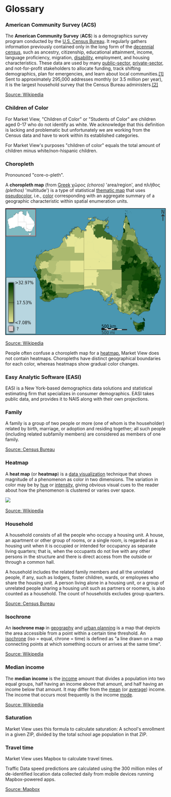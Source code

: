 # Glossary

### American Community Survey (ACS)

The **American Community Survey** (**ACS**) is a demographics survey program conducted by the [U.S. Census Bureau](https://en.wikipedia.org/wiki/U.S.\_Census\_Bureau). It regularly gathers information previously contained only in the long form of the [decennial census](https://en.wikipedia.org/wiki/United\_States\_Census), such as ancestry, citizenship, educational attainment, income, language proficiency, migration, [disability](https://en.wikipedia.org/wiki/Disability\_in\_the\_United\_States), employment, and housing characteristics. These data are used by many [public-sector](https://en.wikipedia.org/wiki/Public\_sector), [private-sector](https://en.wikipedia.org/wiki/Private\_sector), and not-for-profit stakeholders to allocate funding, track shifting demographics, plan for emergencies, and learn about local communities.[\[1\]](https://en.wikipedia.org/wiki/American\_Community\_Survey#cite\_note-1) Sent to approximately 295,000 addresses monthly (or 3.5 million per year), it is the largest household survey that the Census Bureau administers.[\[2\]](https://en.wikipedia.org/wiki/American\_Community\_Survey#cite\_note-:1-2)

[Source: Wikipedia](https://en.wikipedia.org/wiki/American\_Community\_Survey)

### Children of Color

For Market View, "Children of Color" or "Students of Color" are children aged 0-17 who do not identify as white. We acknowledge that this definition is lacking and problematic but unfortunately we are working from the Census data and have to work within its established categories.

For Market View's purposes "children of color" equals the total amount of children minus white/non-hispanic children.&#x20;

### Choropleth&#x20;

Pronounced "core-o-pleth".&#x20;

A **choropleth map** (from [Greek](https://en.m.wikipedia.org/wiki/Greek\_language) χῶρος _(choros)_ 'area/region', and πλῆθος _(plethos)_ 'multitude') is a type of statistical [thematic map](https://en.m.wikipedia.org/wiki/Thematic\_map) that uses [pseudocolor](https://en.m.wikipedia.org/wiki/Pseudocolor), i.e., [color](https://en.m.wikipedia.org/wiki/Color) corresponding with an aggregate summary of a geographic characteristic within spatial enumeration units.

![](<.gitbook/assets/image (7).png>)

[Source: Wikipedia](https://en.m.wikipedia.org/wiki/Choropleth\_map)

People often confuse a choropleth map for a [heatmap.](glossary.md#undefined) Market View does not contain heatmaps. Choropleths have distinct geographical boundaries for each color, whereas heatmaps show gradual color changes.

### Easy Analytic Software (EASI)

EASI is a New York-based demographics data solutions and statistical estimating firm that specializes in consumer demographics. EASI takes public data, and provides it to NAIS along with their own projections.&#x20;

### Family

A family is a group of two people or more (one of whom is the householder) related by birth, marriage, or adoption and residing together; all such people (including related subfamily members) are considered as members of one family.&#x20;

[Source: Census Bureau](https://www.census.gov/programs-surveys/cps/technical-documentation/subject-definitions.html#family)

### Heatmap

A **heat map** (or **heatmap**) is a [data visualization](https://en.m.wikipedia.org/wiki/Data\_visualization) technique that shows magnitude of a phenomenon as color in two dimensions. The variation in color may be by [hue](https://en.m.wikipedia.org/wiki/Hue) or [intensity](https://en.m.wikipedia.org/wiki/Brightness), giving obvious visual cues to the reader about how the phenomenon is clustered or varies over space.

![](<.gitbook/assets/image (11).png>)

[Source: Wikipedia](https://en.m.wikipedia.org/wiki/Heat\_map)

### Household

A household consists of all the people who occupy a housing unit. A house, an apartment or other group of rooms, or a single room, is regarded as a housing unit when it is occupied or intended for occupancy as separate living quarters; that is, when the occupants do not live with any other persons in the structure and there is direct access from the outside or through a common hall.

A household includes the related family members and all the unrelated people, if any, such as lodgers, foster children, wards, or employees who share the housing unit. A person living alone in a housing unit, or a group of unrelated people sharing a housing unit such as partners or roomers, is also counted as a household. The count of households excludes group quarters.

[Source: Census Bureau](https://www.census.gov/programs-surveys/cps/technical-documentation/subject-definitions.html#household)

### Isochrone&#x20;

An **isochrone map** in [geography](https://en.wikipedia.org/wiki/Geography) and [urban planning](https://en.wikipedia.org/wiki/Urban\_planning) is a map that depicts the area accessible from a point within a certain time threshold. An [isochrone](https://en.wiktionary.org/wiki/isochrone) (iso = equal, chrone = time) is defined as "a line drawn on a map connecting points at which something occurs or arrives at the same time".

[Source: Wikipedia](https://en.wikipedia.org/wiki/Isochrone\_map)

### Median income

The **median income** is the [income](https://en.wikipedia.org/wiki/Income) amount that divides a population into two equal groups, half having an income above that amount, and half having an income below that amount. It may differ from the [mean](https://en.wikipedia.org/wiki/Mean) (or [average](https://en.wikipedia.org/wiki/Average)) income. The income that occurs most frequently is the income [mode](https://en.wikipedia.org/wiki/Mode\_\(statistics\)).

[Source: Wikipedia](https://en.wikipedia.org/wiki/Median\_income)

### Saturation

Market View uses this formula to calculate saturation: A school's enrollment in a given ZIP, divided by the total school age population in that ZIP.

### Travel time

Market View uses Mapbox to calculate travel times.

Traffic Data speed predictions are calculated using the 300 million miles of de-identified location data collected daily from mobile devices running Mapbox-powered apps.

[Source: Mapbox](https://docs.mapbox.com/data/traffic/guides/)

